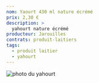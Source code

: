 ```yaml
---
nom: Yaourt 430 ml nature écrémé
prix: 2,30 €
description: >
  yahourt nature écrémé
producteur: Jarouilles
contrats: produit-laitiers
tags: 
  - produit laitier
  - yahourt
---
```


![photo du yahourt](./media/yahourt.jpg)